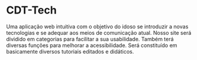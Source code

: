 # CDT-Tech
Uma aplicação web intuitiva com o objetivo do idoso se introduzir a novas tecnologias e se adequar aos meios de comunicação atual. Nosso site será dividido em categorias para facilitar a sua usabilidade. Também terá diversas funções para melhorar a acessibilidade. Será constituído em basicamente diversos tutoriais editados e didáticos. 
